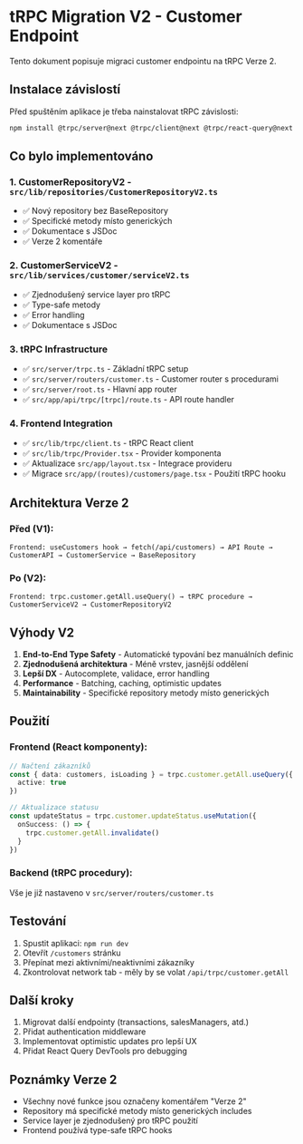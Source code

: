 # tRPC Migration V2 - Customer Endpoint

Tento dokument popisuje migraci customer endpointu na tRPC Verze 2.

## Instalace závislostí

Před spuštěním aplikace je třeba nainstalovat tRPC závislosti:

```bash
npm install @trpc/server@next @trpc/client@next @trpc/react-query@next @tanstack/react-query@latest zod superjson
```

## Co bylo implementováno

### 1. **CustomerRepositoryV2** - `src/lib/repositories/CustomerRepositoryV2.ts`
- ✅ Nový repository bez BaseRepository 
- ✅ Specifické metody místo generických
- ✅ Dokumentace s JSDoc
- ✅ Verze 2 komentáře

### 2. **CustomerServiceV2** - `src/lib/services/customer/serviceV2.ts`
- ✅ Zjednodušený service layer pro tRPC
- ✅ Type-safe metody
- ✅ Error handling
- ✅ Dokumentace s JSDoc

### 3. **tRPC Infrastructure**
- ✅ `src/server/trpc.ts` - Základní tRPC setup
- ✅ `src/server/routers/customer.ts` - Customer router s procedurami
- ✅ `src/server/root.ts` - Hlavní app router
- ✅ `src/app/api/trpc/[trpc]/route.ts` - API route handler

### 4. **Frontend Integration**
- ✅ `src/lib/trpc/client.ts` - tRPC React client
- ✅ `src/lib/trpc/Provider.tsx` - Provider komponenta
- ✅ Aktualizace `src/app/layout.tsx` - Integrace provideru
- ✅ Migrace `src/app/(routes)/customers/page.tsx` - Použití tRPC hooku

## Architektura Verze 2

### Před (V1):
```
Frontend: useCustomers hook → fetch(/api/customers) → API Route → CustomerAPI → CustomerService → BaseRepository
```

### Po (V2):
```
Frontend: trpc.customer.getAll.useQuery() → tRPC procedure → CustomerServiceV2 → CustomerRepositoryV2
```

## Výhody V2

1. **End-to-End Type Safety** - Automatické typování bez manuálních definic
2. **Zjednodušená architektura** - Méně vrstev, jasnější oddělení
3. **Lepší DX** - Autocomplete, validace, error handling
4. **Performance** - Batching, caching, optimistic updates
5. **Maintainability** - Specifické repository metody místo generických

## Použití

### Frontend (React komponenty):
```typescript
// Načtení zákazníků
const { data: customers, isLoading } = trpc.customer.getAll.useQuery({ 
  active: true 
})

// Aktualizace statusu
const updateStatus = trpc.customer.updateStatus.useMutation({
  onSuccess: () => {
    trpc.customer.getAll.invalidate()
  }
})
```

### Backend (tRPC procedury):
Vše je již nastaveno v `src/server/routers/customer.ts`

## Testování

1. Spustit aplikaci: `npm run dev`
2. Otevřít `/customers` stránku
3. Přepínat mezi aktivními/neaktivními zákazníky
4. Zkontrolovat network tab - měly by se volat `/api/trpc/customer.getAll`

## Další kroky

1. Migrovat další endpointy (transactions, salesManagers, atd.)
2. Přidat authentication middleware
3. Implementovat optimistic updates pro lepší UX
4. Přidat React Query DevTools pro debugging

## Poznámky Verze 2

- Všechny nové funkce jsou označeny komentářem "Verze 2"
- Repository má specifické metody místo generických includes
- Service layer je zjednodušený pro tRPC použití
- Frontend používá type-safe tRPC hooks 